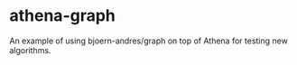 # athena-graph
An example of using bjoern-andres/graph on top of Athena for testing new algorithms.
